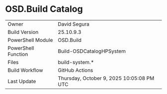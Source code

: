 ﻿# OSD.Build Catalog

| | |
|-|-|
| Owner | David Segura |
| Build Version | 25.10.9.3 |
| PowerShell Module | OSD.Build |
| PowerShell Function | Build-OSDCatalogHPSystem |
| Files | build-system.* |
| Build Workflow | GitHub Actions |
| Last Update | Thursday, October 9, 2025 10:05:08 PM UTC |
